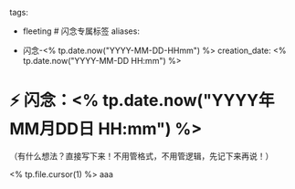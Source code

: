 tags:

- fleeting # 闪念专属标签 aliases:
    
- 闪念-<% tp.date.now("YYYY-MM-DD-HHmm") %> creation_date: <% tp.date.now("YYYY-MM-DD HH:mm") %>
    

# ⚡ 闪念：<% tp.date.now("YYYY年MM月DD日 HH:mm") %>

（有什么想法？直接写下来！不用管格式，不用管逻辑，先记下来再说！）

<% tp.file.cursor(1) %>
aaa